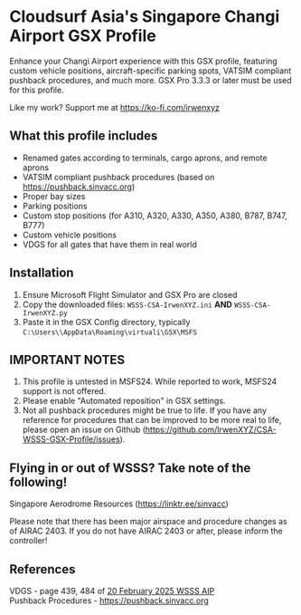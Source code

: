 # Cloudsurf Asia's Singapore Changi Airport GSX Profile
Enhance your Changi Airport experience with this GSX profile, featuring custom vehicle positions, aircraft-specific parking spots, VATSIM compliant pushback procedures, and much more. GSX Pro 3.3.3 or later must be used for this profile.

Like my work? Support me at https://ko-fi.com/irwenxyz

## What this profile includes
- Renamed gates according to terminals, cargo aprons, and remote aprons
- VATSIM compliant pushback procedures (based on https://pushback.sinvacc.org)
- Proper bay sizes
- Parking positions
- Custom stop positions (for A310, A320, A330, A350, A380, B787, B747, B777)
- Custom vehicle positions
- VDGS for all gates that have them in real world

## Installation
1. Ensure Microsoft Flight Simulator and GSX Pro are closed
2. Copy the downloaded files: `WSSS-CSA-IrwenXYZ.ini` **AND** `WSSS-CSA-IrwenXYZ.py`
3. Paste it in the GSX Config directory, typically `C:\Users\\AppData\Roaming\virtuali\GSX\MSFS`

## IMPORTANT NOTES
1. This profile is untested in MSFS24. While reported to work, MSFS24 support is not offered.
2. Please enable "Automated reposition" in GSX settings.
3. Not all pushback procedures might be true to life. If you have any reference for procedures that can be improved to be more real to life, please open an issue on Github (https://github.com/IrwenXYZ/CSA-WSSS-GSX-Profile/issues).

## Flying in or out of WSSS? Take note of the following!
Singapore Aerodrome Resources (https://linktr.ee/sinvacc)

Please note that there has been major airspace and procedure changes as of AIRAC 2403. If you do not have AIRAC 2403 or after, please inform the controller!

## References
VDGS - page 439, 484 of [20 February 2025 WSSS AIP](https://aim-sg.caas.gov.sg/wp-content/uploads/aip/AIP%20SINGAPORE%20-%2020%20FEB%202025.pdf?s=AAB93B472F6906C6644DAF22227A6ACFC316303D)  
Pushback Procedures - https://pushback.sinvacc.org
